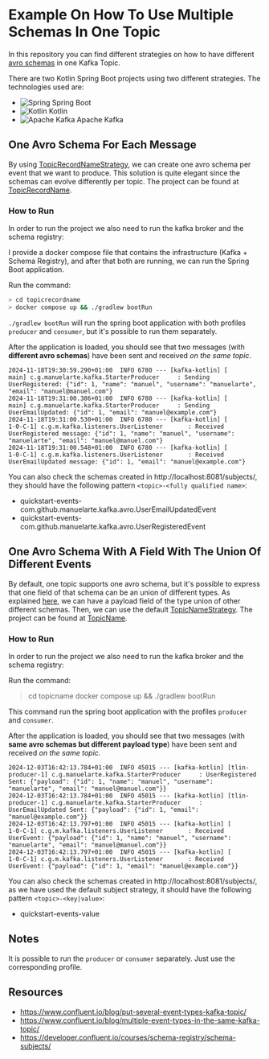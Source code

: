 # Example On How To Use Multiple Schemas In One Topic

In this repository you can find different strategies on how to have different [avro schemas](https://avro.apache.org/docs/1.11.1/specification/) in one Kafka Topic.

There are two Kotlin Spring Boot projects using two different strategies. The technologies used are:
- ![Spring](https://img.shields.io/badge/spring-%236DB33F.svg?style=for-the-badge&logo=spring&logoColor=white) Spring Boot
- ![Kotlin](https://img.shields.io/badge/kotlin-%237F52FF.svg?style=for-the-badge&logo=kotlin&logoColor=white) Kotlin
- ![Apache Kafka](https://img.shields.io/badge/Apache%20Kafka-000?style=for-the-badge&logo=apachekafka) Apache Kafka


## One Avro Schema For Each Message  

By using [TopicRecordNameStrategy](https://github.com/confluentinc/schema-registry/blob/master/schema-serializer/src/main/java/io/confluent/kafka/serializers/subject/TopicRecordNameStrategy.java), we can create one avro schema per event that we want to produce. This solution is quite elegant since the schemas can evolve differently per topic. The project can be found at [TopicRecordName](./topicrecordname).

### How to Run

In order to run the project we also need to run the kafka broker and the schema registry:

I provide a docker compose file that contains the infrastructure (Kafka + Schema Registry), and after that both are running, we can run the Spring Boot application.

Run the command:
```bash
> cd topicrecordname
> docker compose up && ./gradlew bootRun
```

`./gradlew bootRun` will run the spring boot application with both profiles `producer` and `consumer`, but it's possible to run them separately.

After the application is loaded, you should see that two messages (with **different avro schemas**) have been sent and received *on the same topic*.

```
2024-11-18T19:30:59.290+01:00  INFO 6780 --- [kafka-kotlin] [           main] c.g.manuelarte.kafka.StarterProducer     : Sending UserRegistered: {"id": 1, "name": "manuel", "username": "manuelarte", "email": "manuel@manuel.com"}
2024-11-18T19:31:00.386+01:00  INFO 6780 --- [kafka-kotlin] [           main] c.g.manuelarte.kafka.StarterProducer     : Sending UserEmailUpdated: {"id": 1, "email": "manuel@example.com"}
2024-11-18T19:31:00.530+01:00  INFO 6780 --- [kafka-kotlin] [        1-0-C-1] c.g.m.kafka.listeners.UserListener       : Received UserRegistered message: {"id": 1, "name": "manuel", "username": "manuelarte", "email": "manuel@manuel.com"}
2024-11-18T19:31:00.548+01:00  INFO 6780 --- [kafka-kotlin] [        1-0-C-1] c.g.m.kafka.listeners.UserListener       : Received UserEmailUpdated message: {"id": 1, "email": "manuel@example.com"}
```

You can also check the schemas created in http://localhost:8081/subjects/, they should have the following pattern `<topic>-<fully qualified name>`:
+ quickstart-events-com.github.manuelarte.kafka.avro.UserEmailUpdatedEvent
+ quickstart-events-com.github.manuelarte.kafka.avro.UserRegisteredEvent

## One Avro Schema With A Field With The Union Of Different Events

By default, one topic supports one avro schema, but it's possible to express that one field of that schema can be an union of different types.
As explained [here](https://www.confluent.io/blog/multiple-event-types-in-the-same-kafka-topic/), we can have a payload field of the type union of other different schemas.
Then, we can use the default [TopicNameStrategy](https://github.com/confluentinc/schema-registry/blob/master/schema-serializer/src/main/java/io/confluent/kafka/serializers/subject/TopicNameStrategy.java). The project can be found at [TopicName](./topicname).

### How to Run

In order to run the project we also need to run the kafka broker and the schema registry:

Run the command:

> cd topicname
> docker compose up && ./gradlew bootRun

This command run the spring boot application with the profiles `producer` and `consumer`.

After the application is loaded, you should see that two messages (with **same avro schemas but different payload type**) have been sent and received *on the same topic*.

```
2024-12-03T16:42:13.784+01:00  INFO 45015 --- [kafka-kotlin] [tlin-producer-1] c.g.manuelarte.kafka.StarterProducer     : UserRegistered Sent: {"payload": {"id": 1, "name": "manuel", "username": "manuelarte", "email": "manuel@manuel.com"}}
2024-12-03T16:42:13.784+01:00  INFO 45015 --- [kafka-kotlin] [tlin-producer-1] c.g.manuelarte.kafka.StarterProducer     : UserEmailUpdated Sent: {"payload": {"id": 1, "email": "manuel@example.com"}}
2024-12-03T16:42:13.797+01:00  INFO 45015 --- [kafka-kotlin] [        1-0-C-1] c.g.m.kafka.listeners.UserListener       : Received UserEvent: {"payload": {"id": 1, "name": "manuel", "username": "manuelarte", "email": "manuel@manuel.com"}}
2024-12-03T16:42:13.797+01:00  INFO 45015 --- [kafka-kotlin] [        1-0-C-1] c.g.m.kafka.listeners.UserListener       : Received UserEvent: {"payload": {"id": 1, "email": "manuel@example.com"}}

```

You can also check the schemas created in http://localhost:8081/subjects/, as we have used the default subject strategy, it should have the following pattern `<topic>-<key|value>`:
+ quickstart-events-value

## Notes

It is possible to run the `producer` or `consumer` separately. Just use the corresponding profile.

## Resources

- https://www.confluent.io/blog/put-several-event-types-kafka-topic/
- https://www.confluent.io/blog/multiple-event-types-in-the-same-kafka-topic/
- https://developer.confluent.io/courses/schema-registry/schema-subjects/
